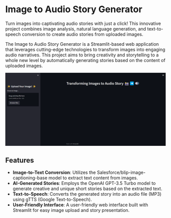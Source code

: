 # Image to Audio Story Generator
 
Turn images into captivating audio stories with just a click! This innovative project combines image analysis, natural language generation, and text-to-speech conversion to create audio stories from uploaded images.
 
The Image to Audio Story Generator is a Streamlit-based web application that leverages cutting-edge technologies to transform images into engaging audio narratives. This project aims to bring creativity and storytelling to a whole new level by automatically generating stories based on the content of uploaded images.

![](photo.png)

## Features

- **Image-to-Text Conversion**: Utilizes the Salesforce/blip-image-captioning-base model to extract text content from images.
- **AI-Generated Stories**: Employs the OpenAI GPT-3.5 Turbo model to generate creative and unique short stories based on the extracted text.
- **Text-to-Speech**: Converts the generated story into an audio file (MP3) using gTTS (Google Text-to-Speech).
- **User-Friendly Interface**: A user-friendly web interface built with Streamlit for easy image upload and story presentation.
 
